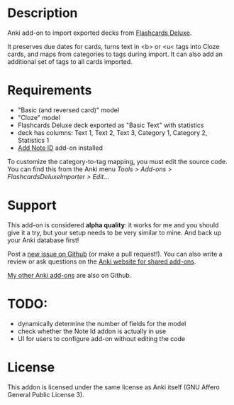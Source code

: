 # Description

Anki add-on to import exported decks from [Flashcards Deluxe](http://flashcardsdeluxe.com).

It preserves due dates for cards, turns text in &lt;b&gt; or &lt;u&lt; tags
into Cloze cards, and maps from categories to tags during import. It can also
add an additional set of tags to all cards imported.

# Requirements

- "Basic (and reversed card)" model
- "Cloze" model
- Flashcards Deluxe deck exported as "Basic Text" with statistics
- deck has columns: Text 1, Text 2, Text 3, Category 1, Category 2, Statistics 1
- [Add Note ID](https://ankiweb.net/shared/info/1672832404) add-on installed

To customize the category-to-tag mapping, you must edit the source code. You can
find this from the Anki menu
*Tools &gt; Add-ons &gt; FlashcardsDeluxeImporter &gt; Edit..*.

# Support

This add-on is considered **alpha quality**: it works for me and you should give
it a try, but your setup needs to be very similar to mine. And back up your Anki
database first!

Post a
[new issue on Github](https://github.com/Arthaey/anki-flashcards-deluxe-importer/issues/new)
(or make a pull request!). You can also write a review or ask questions on the
[Anki website for shared add-ons](https://ankiweb.net/shared/info/1356674785).

[My other Anki add-ons](https://github.com/search?q=user%3AArthaey+anki)
are also on Github.

# TODO:

- dynamically determine the number of fields for the model
- check whether the Note Id addon is actually in use
- UI for users to configure add-on without editing the code

# License

This addon is licensed under the same license as Anki itself (GNU Affero General
Public License 3).
